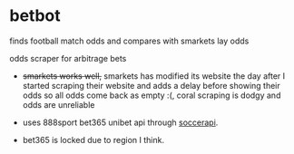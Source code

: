 # betbot

finds football match odds and compares with smarkets lay odds

odds scraper for arbitrage bets

- ~~smarkets works well,~~ smarkets has modified its website the day after I started scraping
their website and adds a delay before showing their odds so all odds come
back as empty :(, coral scraping is dodgy and odds are unreliable

- uses 888sport bet365 unibet api through [soccerapi](https://github.com/S1M0N38/soccerapi).

- bet365 is locked due to region I think.
